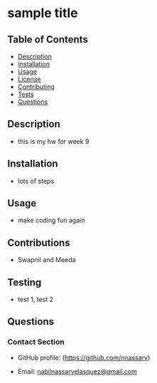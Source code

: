 <h1>sample title</h1>
    
## Table of Contents
* [Description](#description)
* [Installation](#installation)
* [Usage](#usage)
* [License](#license)
* [Contributing](#contributing)
* [Tests](#tests)
* [Questions](#questions)

## Description
* this is my hw for week 9

## Installation
* lots of steps

## Usage
* make coding fun again

## Contributions
* Swapnil and Meeda

## Testing
* test 1, test 2

## Questions
### Contact Section
* GitHub profile: (https://github.com/nnassarv)

* Email: nabilnassarvelasquez@gmail.com
